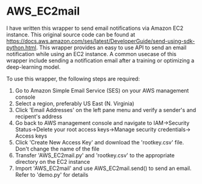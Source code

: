 # AWS_EC2mail
I have written this wrapper to send email notifications via Amazon EC2 instance. This original source code can be found at https://docs.aws.amazon.com/ses/latest/DeveloperGuide/send-using-sdk-python.html. This wrapper provides an easy to use API to send an email notification while using an EC2 instance. A common usecase of this wrapper include sending a notification email after a training or optimizing a deep-learning model. 

To use this wrapper, the following steps are required:
1. Go to Amazon Simple Email Service (SES) on your AWS management console
2. Select a region, preferably US East (N. Virginia)
3. Click 'Email Addresses' on the left pane menu and verify a sender's and recipent's address
4. Go back to AWS management console and navigate to IAM->Security Status->Delete your root access keys->Manage security credentials->        Access keys
5. Click 'Create New Access Key' and download the 'rootkey.csv' file. Don't change the name of the file
6. Transfer 'AWS_EC2mail.py' and 'rootkey.csv' to the appropriate directory on the EC2 instance
7. Import  'AWS_EC2mail' and use AWS_EC2mail.send() to send an email. Refer to 'demo.py' for details
